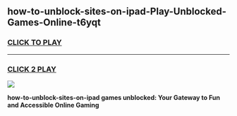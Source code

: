 
## how-to-unblock-sites-on-ipad-Play-Unblocked-Games-Online-t6yqt
<h3>
<a href="https://premium76.site?title=how-to-unblock-sites-on-ipad&ref=25A">CLICK TO PLAY</a></h3>
<hr>

<h3>
<a href="https://premium76.site?title=how-to-unblock-sites-on-ipad&ref=25A">CLICK 2 PLAY</a>
  
</h3>

<a href="https://premium76.site?title=how-to-unblock-sites-on-ipad&ref=25A"><img src="https://clearcache.store/games.png"></a>


**how-to-unblock-sites-on-ipad games unblocked: Your Gateway to Fun and Accessible Online Gaming**
